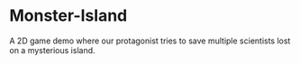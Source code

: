 # Monster-Island
A 2D game demo where our protagonist tries to save multiple scientists lost on a mysterious island.
